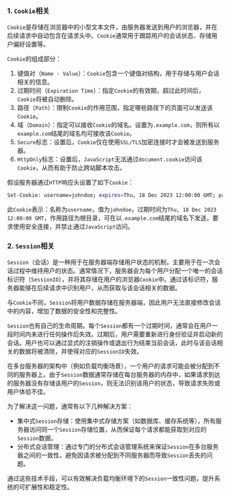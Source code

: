 ### 1. `Cookie`相关

`Cookie`是存储在浏览器中的小型文本文件，由服务器发送到用户的浏览器，并在后续请求中自动包含在请求头中。`Cookie`通常用于跟踪用户的会话状态、存储用户偏好设置等。

`Cookie`的组成部分：

1. 键值对（`Name - Value`）：`Cookie`包含一个键值对结构，用于存储与用户会话相关的信息。
2. 过期时间（`Expiration Time`）：指定`Cookie`的有效期，超过此时间后，`Cookie`将被自动删除。
3. 路径（`Path`）：限制`Cookie`的作用范围，指定哪些路径下的页面可以发送该`Cookie`。
4. 域（`Domain`）：指定可以接收`Cookie`的域名。设置为`.example.com`，则所有以`example.com`结尾的域名均可接收该`Cookie`。
5. `Secure`标志：设置后，`Cookie`仅在使用`SSL/TLS`加密连接时才会被发送到服务器。
6. `HttpOnly`标志：设置后，`JavaScript`无法通过`document.cookie`访问该`Cookie`，从而有助于防止跨站脚本攻击。

假设服务器通过`HTTP`响应头设置了如下`Cookie`：

```sh
Set-Cookie: username=johndoe; expires=Thu, 18 Dec 2023 12:00:00 GMT; path=/; domain=.example.com; secure; HttpOnly
```

此`Cookie`表示：名称为`username`，值为`johndoe`，过期时间为`Thu, 18 Dec 2023 12:00:00 GMT`，作用路径为根目录，可在以`.example.com`结尾的域名下发送，要求使用安全连接，并禁止通过`JavaScript`访问。

### 2. `Session`相关

`Session`（会话）是一种用于在服务器端存储用户状态的机制，主要用于在一次会话过程中维持用户的状态。通常情况下，服务器会为每个用户分配一个唯一的会话标识符（`SessionID`），并将其存储在用户的浏览器`Cookie`中。通过该标识符，服务器能够在后续请求中识别用户，从而获取与该会话相关的数据。

与`Cookie`不同，`Session`将用户数据存储在服务器端，因此用户无法直接修改会话中的内容，增加了数据的安全性和完整性。

`Session`也有自己的生命周期。每个`Session`都有一个过期时间，通常会在用户一段时间内未进行任何操作后失效。过期后，用户需要重新进行身份验证并启动新的会话。用户也可以通过显式的注销操作或退出行为结束当前会话，此时与该会话相关的数据将被清除，并使得对应的`SessionID`失效。

在多台服务器的架构中（例如负载均衡场景），一个用户的请求可能会被分配到不同的服务器上。由于`Session`数据通常存储在每台服务器的内存中，如果请求到达的服务器没有存储该用户的`Session`，则无法识别该用户的状态，导致请求失败或用户体验不佳。

为了解决这一问题，通常有以下几种解决方案：

- 集中式`Session`存储：使用集中式存储方案（如数据库、缓存系统等），所有服务器访问同一个`Session`存储位置，从而保证每个请求都能获取到对应的`Session`数据。
- 分布式会话管理：通过专门的分布式会话管理系统来保证`Session`在多台服务器之间的一致性，避免因请求被分配到不同服务器而导致`Session`丢失的问题。

通过这些技术手段，可以有效解决负载均衡环境下的`Session`一致性问题，提升系统的可扩展性和稳定性。
